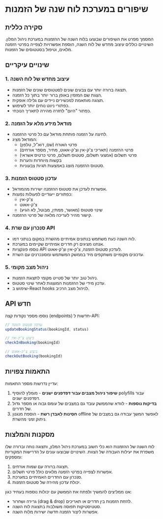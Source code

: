 # שיפורים במערכת לוח שנה של הזמנות

## סקירה כללית

המסמך מפרט את השיפורים שבוצעו בלוח השנה של ההזמנות במערכת ניהול המלון. השינויים כוללים עיצוב מחדש של לוח השנה, הוספת אפשרויות לצפייה בפרטי הזמנה מלאים, וטיפול בסטטוסים של הזמנות.

## שינויים עיקריים

### 1. עיצוב מחדש של לוח השנה
- תצוגה ברורה יותר עם צבעים שונים לסטטוסים שונים של הזמנות.
- הצגת שם המזמין באופן ברור יותר בתוך כל הזמנה.
- תצוגה מותאמת למכשירים ניידים עם גלילה אופקית.
- כפתורי ניווט נוחים יותר לשימוש.
- כפתור "היום" לחזרה מהירה לתאריך הנוכחי.

### 2. מודאל מידע מלא על הזמנה
- לחיצה על הזמנה פותחת מודאל עם כל פרטי ההזמנה.
- המודאל מציג:
  - פרטי האורח (שם, דוא"ל, טלפון)
  - פרטי ההזמנה (תאריכי צ'ק-אין וצ'ק-אאוט, מחיר, מספר אורחים)
  - פרטי תשלום (אמצעי תשלום, סטטוס תשלום, פרטי כרטיס אשראי)
  - בקשות מיוחדות והערות
  - סטטוס ההזמנה מוצג באמצעות תגיות צבעוניות.

### 3. עדכון סטטוס הזמנות
- אפשרות לעדכן את סטטוס ההזמנה ישירות מהמודאל.
- כפתורים ייעודיים לפעולות נפוצות:
  - צ'ק-אין
  - צ'ק-אאוט
  - שינוי סטטוס (מאושר, ממתין, מבוטל, לא הגיע)
- קישור מהיר לעריכה מלאה של פרטי ההזמנה.

### 4. סנכרון עם שרת API
- לוח השנה כעת משתמש בנתונים אמיתיים מהשרת במקום בנתוני דמו.
- אנחנו מציגים רק חדרים אמיתיים שקיימים במערכת.
- נוספו פונקציות API לעדכון סטטוס הזמנה, צ'ק-אין וצ'ק-אאוט.
- עדכונים מקומיים משתקפים מיד בממשק המשתמש ומסונכרנים עם השרת.

### 5. ניהול מצב מקומי
- ניהול טוב יותר של סטייט מקומי לתצוגת הזמנות.
- עדכון מידי של ההזמנות המוצגות לאחר שינוי סטטוס.
- שימוש ב-React hooks לניהול מצב הרכיב.

## API חדש

נוספו מספר נקודות קצה (endpoints) חדשות ל-API:

```javascript
// עדכון סטטוס הזמנה
updateBookingStatus(bookingId, status)

// ביצוע צ'ק-אין
checkInBooking(bookingId)

// ביצוע צ'ק-אאוט
checkOutBooking(bookingId)
```

## התאמות צפויות

עדיין נדרשות מספר התאמות:

1. **שיפור ניהול מצבים עבור דפדפנים ישנים** - מומלץ להוסיף polyfills עבור דפדפנים ישנים.
2. **בדיקות נוספות** - לוודא שהממשק עובד גם במצבים של עומס גבוה או מספר גדול של חדרים.
3. **חסינות לאבדן רשת** - הוספת מנגנון offline לאפשר המשך עבודה גם במצבים של ניתוק זמני מהשרת.

## מסקנות והמלצות

לוח השנה של ההזמנות הוא כלי חשוב במערכת ניהול המלון, ותצוגה נוחה וברורה שלו משפרת את יעילות העבודה של הצוות. השינויים שבוצעו עונים על הדרישות המקוריות ומספקים:

1. תצוגה ברורה עם שמות אורחים.
2. אפשרות לצפייה בפרטי הזמנה מלאים כולל פרטי תשלום.
3. סנכרון עם החדרים האמיתיים במערכת.
4. יכולת עדכון מהירה של סטטוס הזמנות.

אנו ממליצים להמשיך ולפתח את הממשק עם יכולות נוספות בעתיד כגון:
- גרירה ושחרור (drag & drop) להזזת הזמנות בין חדרים או תאריכים.
- סטטיסטיקות תפוסה משולבות בתצוגת לוח השנה.
- אפשרות ליצור הזמנה חדשה ישירות מלוח השנה. 
